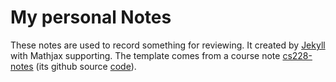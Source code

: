 # My personal Notes

These notes are used to record something for reviewing. It created by [Jekyll](https://jekyllrb.com/) with Mathjax supporting. The template comes from a course note [cs228-notes](https://ermongroup.github.io/cs228-notes/) (its github source [code](https://github.com/ermongroup/cs228-notes)).
